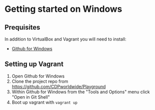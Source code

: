 # Getting started on Windows

## Prequisites

In addition to VirtualBox and Vagrant you will need to install:

 - [Github for Windows](https://windows.github.com/)

## Setting up Vagrant

 1. Open Github for Windows
 2. Clone the project repo from https://github.com/CDPworldwide/Playground
 3. Within Github for Windows from the "Tools and Options" menu click "Open in Git Shell"
 4. Boot up vagrant with `vagrant up`
